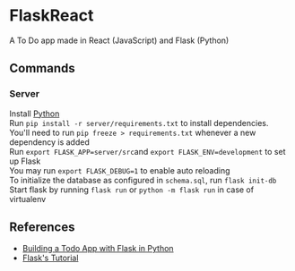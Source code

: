 # FlaskReact

A To Do app made in React (JavaScript) and Flask (Python)

## Commands

### Server

Install [Python](https://wiki.python.org/moin/BeginnersGuide/Download)\
Run `pip install -r server/requirements.txt` to install dependencies.\
You'll need to run `pip freeze > requirements.txt` whenever a new dependency is added\
Run `export FLASK_APP=server/src`and `export FLASK_ENV=development` to set up Flask\
You may run `export FLASK_DEBUG=1` to enable auto reloading\
To initialize the database as configured in `schema.sql`, run `flask init-db`\
Start flask by running `flask run` or `python -m flask run` in case of virtualenv

## References

- [Building a Todo App with Flask in Python](https://stackabuse.com/building-a-todo-app-with-flask-in-python/)
- [Flask's Tutorial](https://flask.palletsprojects.com/en/1.0.x/tutorial/)
